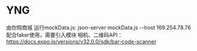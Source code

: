 # YNG
由你购商城
运行mockData.js: json-server mockData.js --host 169.254.78.76   配合faker使用，需要引入模块
相机、二维码API：https://docs.expo.io/versions/v32.0.0/sdk/bar-code-scanner